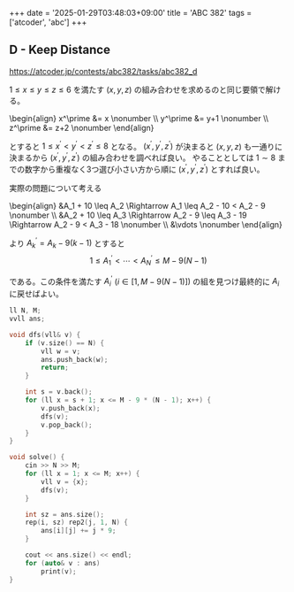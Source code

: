 +++
date = '2025-01-29T03:48:03+09:00'
title = 'ABC 382'
tags = ['atcoder', 'abc']
+++

## D - Keep Distance

<https://atcoder.jp/contests/abc382/tasks/abc382_d>

$1 \leq x \leq y \leq z \leq 6$ を満たす $(x,y,z)$ の組み合わせを求めるのと同じ要領で解ける。

<!-- dprint-ignore -->
\begin{align}
    x^\prime &= x \nonumber \\\\
    y^\prime &= y+1 \nonumber \\\\
    z^\prime &= z+2 \nonumber
\end{align}

とすると $1 \leq x^\prime < y^\prime < z^\prime \leq 8$ となる。
$(x^\prime, y^\prime, z^\prime)$ が決まると $(x,y,z)$ も一通りに決まるから $(x^\prime, y^\prime, z^\prime)$ の組み合わせを調べれば良い。
やることとしては $1 \sim 8$ までの数字から重複なく3つ選び小さい方から順に $(x^\prime, y^\prime, z^\prime)$ とすれば良い。

実際の問題について考える

<!-- dprint-ignore -->
\begin{align}
    &A_1 + 10 \leq A_2 \Rightarrow A_1 \leq A_2 - 10 < A_2 - 9 \nonumber \\\\
    &A_2 + 10 \leq A_3 \Rightarrow A_2 - 9 \leq A_3 - 19 \Rightarrow A_2 - 9 < A_3 - 18 \nonumber \\\\
    &\vdots \nonumber
\end{align}

より $A^\prime_k = A_k - 9(k-1)$ とすると
$$
    1 \leq A^\prime_1 < \cdots < A^\prime_N \leq M - 9(N-1)
$$

である。この条件を満たす $A^\prime_i$ $(i \in [1, M-9(N-1)])$ の組を見つけ最終的に $A_i$ に戻せばよい。

```cpp
ll N, M;
vvll ans;

void dfs(vll& v) {
    if (v.size() == N) {
        vll w = v;
        ans.push_back(w);
        return;
    }

    int s = v.back();
    for (ll x = s + 1; x <= M - 9 * (N - 1); x++) {
        v.push_back(x);
        dfs(v);
        v.pop_back();
    }
}

void solve() {
    cin >> N >> M;
    for (ll x = 1; x <= M; x++) {
        vll v = {x};
        dfs(v);
    }

    int sz = ans.size();
    rep(i, sz) rep2(j, 1, N) {
        ans[i][j] += j * 9;
    }

    cout << ans.size() << endl;
    for (auto& v : ans)
        print(v);
}
```
